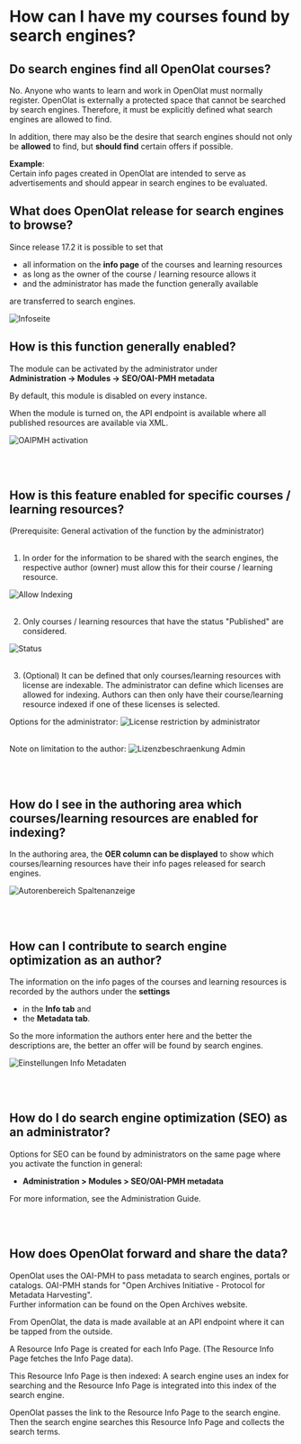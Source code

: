 # How can I have my courses found by search engines?

## Do search engines find all OpenOlat courses?

No. Anyone who wants to learn and work in OpenOlat must normally register. OpenOlat is externally a protected space that cannot be searched by search engines. Therefore, it must be explicitly defined what search engines are allowed to find.

In addition, there may also be the desire that search engines should not only be <b>allowed</b> to find, but <b>should find</b> certain offers if possible.

<b>Example</b>: <br>Certain info pages created in OpenOlat are intended to serve as advertisements and should appear in search engines to be evaluated.

## What does OpenOlat release for search engines to browse?

Since release 17.2 it is possible to set that

* all information on the <b>info page</b> of the courses and learning resources
* as long as the owner of the course / learning resource allows it
* and the administrator has made the function generally available 

are transferred to search engines.

![Infoseite](assets/infopage1.png)

## How is this function generally enabled?

The module can be activated by the administrator under
<br> <b>Administration -> Modules -> SEO/OAI-PMH metadata</b> 

By default, this module is disabled on every instance.

When the module is turned on, the API endpoint is available where all published resources are available via XML.

![OAIPMH activation](assets/OAIPMH_activation.png)

<br><br>

## How is this feature enabled for specific courses / learning resources?

(Prerequisite: General activation of the function by the administrator)
<br><br>

1. In order for the information to be shared with the search engines, the respective author (owner) must allow this for their course / learning resource.

![Allow Indexing](assets/Indexing_allowed.png)
<br><br>

2. Only courses / learning resources that have the status "Published" are considered.

![Status](assets/status_en.png)
<br><br>

3. (Optional) It can be defined that only courses/learning resources with license are indexable. The administrator can define which licenses are allowed for indexing. Authors can then only have their course/learning resource indexed if one of these licenses is selected.

Options for the administrator:
![License restriction by administrator](assets/license_restriction_admin2.png)
<br><br>

Note on limitation to the author:
![Lizenzbeschraenkung Admin](assets/license_restriction_author.png)

<br><br>

## How do I see in the authoring area which courses/learning resources are enabled for indexing?

In the authoring area, the <b>OER column can be displayed</b> to show which courses/learning resources have their info pages released for search engines.

![Autorenbereich Spaltenanzeige](assets/authoring_show_column_oer.png)

<br><br>

## How can I contribute to search engine optimization as an author?

The information on the info pages of the courses and learning resources is recorded by the authors under the <b>settings</b> 
- in the <b>Info tab</b> and 
- the <b>Metadata tab</b>.

So the more information the authors enter here and the better the descriptions are, the better an offer will be found by search engines.

![Einstellungen Info Metadaten](assets/settings_info_metadata.png)

<br><br>


## How do I do search engine optimization (SEO) as an administrator?

Options for SEO can be found by administrators on the same page where you activate the function in general:

- <b>Administration > Modules > SEO/OAI-PMH metadata</b>

For more information, see the Administration Guide.

<br><br>

## How does OpenOlat forward and share the data?

OpenOlat uses the OAI-PMH to pass metadata to search engines, portals or catalogs. OAI-PMH stands for "Open Archives Initiative - Protocol for Metadata Harvesting".<br> Further information can be found on the Open Archives website.

From OpenOlat, the data is made available at an API endpoint where it can be tapped from the outside.

A Resource Info Page is created for each Info Page. (The Resource Info Page fetches the Info Page data).

This Resource Info Page is then indexed: A search engine uses an index for searching and the Resource Info Page is integrated into this index of the search engine.

OpenOlat passes the link to the Resource Info Page to the search engine. Then the search engine searches this Resource Info Page and collects the search terms.